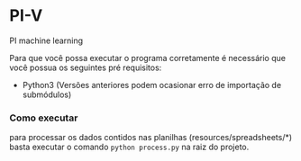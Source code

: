 # PI-V
PI machine learning

Para que você possa executar o programa corretamente é necessário que você possua os seguintes pré requisitos:
  * Python3 (Versões anteriores podem ocasionar erro de importação de submódulos)

### Como executar
para processar os dados contidos nas planilhas (resources/spreadsheets/*)
basta executar o comando `python process.py` na raiz do projeto.

